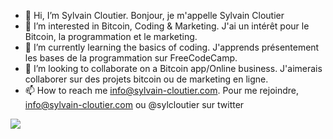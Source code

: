 - 👋 Hi, I’m Sylvain Cloutier. Bonjour, je m'appelle Sylvain Cloutier
- 👀 I’m interested in Bitcoin, Coding & Marketing. J'ai un intérêt pour le Bitcoin, la programmation et le marketing. 
- 🌱 I’m currently learning the basics of coding. J'apprends présentement les bases de la programmation sur FreeCodeCamp. 
- 💞️ I’m looking to collaborate on a Bitcoin app/Online business. J'aimerais collaborer sur des projets bitcoin ou de marketing en ligne. 
- 📫 How to reach me info@sylvain-cloutier.com. Pour me rejoindre, info@sylvain-cloutier.com ou @sylcloutier sur twitter

<a href="https://www.wealthyaffiliate.com?a_aid=affb5af0"><img src="https://my.wealthyaffiliate.com/banners/show/wa_starter_650x255.png" border="0" /></a>

<!---
sylvaincloutier/sylvaincloutier is a ✨ special ✨ repository because its `README.md` (this file) appears on your GitHub profile.
You can click the Preview link to take a look at your changes.
--->
